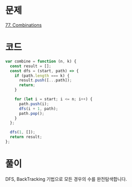# 문제

[77. Combinations
](https://leetcode.com/problems/combinations/description/)

# 코드

```js
var combine = function (n, k) {
  const result = [];
  const dfs = (start, path) => {
    if (path.length === k) {
      result.push([...path]);
      return;
    }

    for (let i = start; i <= n; i++) {
      path.push(i);
      dfs(i + 1, path);
      path.pop();
    }
  };

  dfs(1, []);
  return result;
};
```

# 풀이

DFS, BackTracking 기법으로 모든 경우의 수를 완전탐색합니다.
